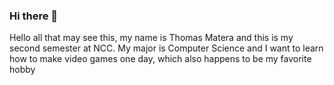 ### Hi there 👋

<!--
**ThomasMatera/ThomasMatera** is a ✨ _special_ ✨ repository because its `README.md` (this file) appears on your GitHub profile.

Here are some ideas to get you started:

- 🔭 I’m currently working on ...
- 🌱 I’m currently learning ...
- 👯 I’m looking to collaborate on ...
- 🤔 I’m looking for help with ...
- 💬 Ask me about ...
- 📫 How to reach me: ...
- 😄 Pronouns: ...
- ⚡ Fun fact: ...
-->



Hello all that may see this, my name is Thomas Matera and this is my second semester at NCC. My major is Computer Science and I want to learn how to make video games one day, which also happens to be my favorite hobby

